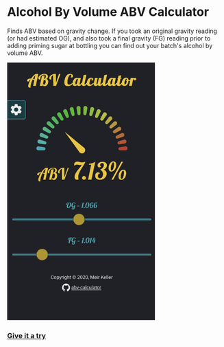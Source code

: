 # Alcohol By Volume ABV Calculator

Finds ABV based on gravity change. If you took an original gravity reading (or had estimated OG), and also took a final gravity (FG) reading prior to adding priming sugar at bottling you can find out your batch's alcohol by volume ABV.

<img src="./src/media/demo.png" alt="ABV Calculator demo" height="600px">

### [Give it a try](http://meirkl.github.io/abv-calculator)
